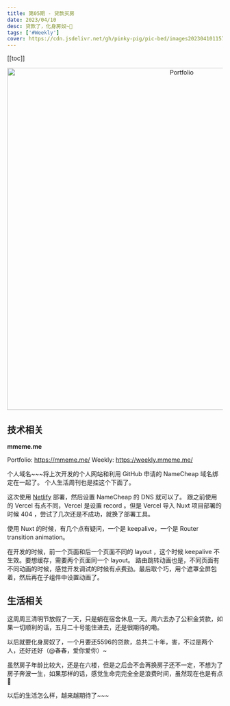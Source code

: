 ```yaml
---
title: 第05期 - 贷款买房
date: 2023/04/10
desc: 贷款了，化身房奴~🤡
tags: ['#Weekly']
cover: https://cdn.jsdelivr.net/gh/pinky-pig/pic-bed/images20230410115748.png
---
```


[[toc]]

<p align="center">
<img alt="Portfolio" src="https://cdn.jsdelivr.net/gh/pinky-pig/pic-bed/images20230410115748.png" width=800 />
</p>

## 技术相关

**mmeme.me**

Portfolio: <https://mmeme.me/>
Weekly: <https://weekly.mmeme.me/>

个人域名~~~将上次开发的个人网站和利用 GitHub 申请的 NameCheap 域名绑定在一起了。
个人生活周刊也是挂这个下面了。

这次使用 [Netlify](https://app.netlify.com/) 部署，然后设置 NameCheap 的 DNS 就可以了。
跟之前使用的 Vercel 有点不同，Vercel 是设置 record 。但是 Vercel 导入 Nuxt 项目部署的时候 404 ，尝试了几次还是不成功，就换了部署工具。

使用 Nuxt 的时候，有几个点有疑问，一个是 keepalive，一个是 Router transition animation。

在开发的时候，前一个页面和后一个页面不同的 layout ，这个时候 keepalive 不生效。要想缓存，需要两个页面同一个 layout。
路由跳转动画也是，不同页面有不同动画的时候，感觉开发调试的时候有点费劲。最后取个巧，用个遮罩全屏包着，然后再在子组件中设置动画了。

## 生活相关

这周周三清明节放假了一天，只是蜗在宿舍休息一天。周六去办了公积金贷款，如果一切顺利的话，五月二十号能住进去，还是很期待的嘞。

以后就要化身房奴了，一个月要还5596的贷款，总共二十年，害，不过是两个人，还好还好（@春春，爱你爱你）~

虽然房子年龄比较大，还是在六楼，但是之后会不会再换房子还不一定，不想为了房子奔波一生，如果那样的话，感觉生命完完全全是浪费时间，虽然现在也是有点🤡

以后的生活怎么样，越来越期待了~~~
